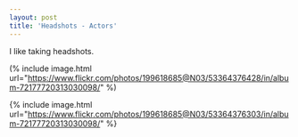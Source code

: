 ```yaml
---
layout: post
title: 'Headshots - Actors'
---
```

I like taking headshots. 

(% include image.html url="https://www.flickr.com/photos/199618685@N03/53364376428/in/album-72177720313030098/" %)

{% include image.html url="https://www.flickr.com/photos/199618685@N03/53364376303/in/album-72177720313030098/" %}
